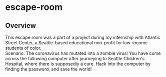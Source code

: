 # escape-room

## Overview
This escape room was a part of a project during my internship with Atlantic Street Center, a Seattle-based educational non-profit for low-income students of color.  
Scenario: The coronavirus has mutated into a zombie virus! You have come across the following computer after journeying to Seattle Children's Hospital, where there is supposedly a cure.  Hack into the computer by finding the password, and save the world!
